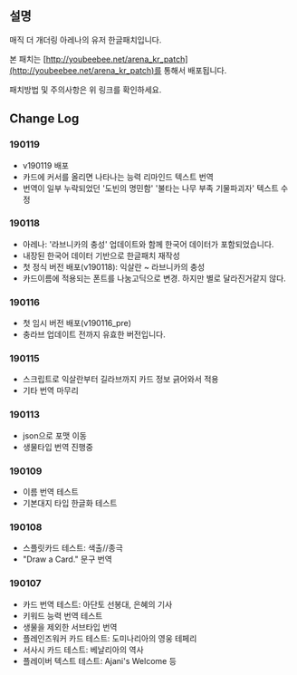 ## 설명
매직 더 개더링 아레나의 유저 한글패치입니다.

본 패치는 [http://youbeebee.net/arena_kr_patch](http://youbeebee.net/arena_kr_patch)를 통해서 배포됩니다.

패치방법 및 주의사항은 위 링크를 확인하세요.

## Change Log
### 190119
* v190119 배포
* 카드에 커서를 올리면 나타나는 능력 리마인드 텍스트 번역
* 번역이 일부 누락되었던 '도빈의 명민함' '불타는 나무 부족 기물파괴자' 텍스트 수정

### 190118
* 아레나: '라브니카의 충성' 업데이트와 함께 한국어 데이터가 포함되었습니다.
* 내장된 한국어 데이터 기반으로 한글패치 재작성
* 첫 정식 버전 배포(v190118): 익살란 ~ 라브니카의 충성
* 카드이름에 적용되는 폰트를 나눔고딕으로 변경. 하지만 별로 달라진거같지 않다.

### 190116
* 첫 임시 버전 배포(v190116_pre)
* 충라브 업데이트 전까지 유효한 버전입니다.

### 190115
* 스크립트로 익살란부터 길라브까지 카드 정보 긁어와서 적용
* 기타 번역 마무리

### 190113
* json으로 포맷 이동
* 생물타입 번역 진행중

### 190109
* 이름 번역 테스트
* 기본대지 타입 한글화 테스트

### 190108
* 스플릿카드 테스트: 색출//종극
* "Draw a Card." 문구 번역

### 190107
* 카드 번역 테스트: 아단토 선봉대, 은혜의 기사
* 키워드 능력 번역 테스트
* 생물을 제외한 서브타입 번역
* 플레인즈워커 카드 테스트: 도미나리아의 영웅 테페리
* 서사시 카드 테스트: 베날리아의 역사
* 플레이버 텍스트 테스트: Ajani's Welcome 등
